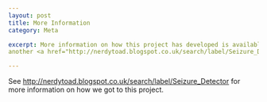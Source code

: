 ```yaml
---
layout: post
title: More Information
category: Meta

excerpt: More information on how this project has developed is available on
another <a href="http://nerdytoad.blogspot.co.uk/search/label/Seizure_Detector">blog</a>.

---
```


See <a href="http://nerdytoad.blogspot.co.uk/search/label/Seizure_Detector">http://nerdytoad.blogspot.co.uk/search/label/Seizure_Detector</a> for more information on how we got to this project.
